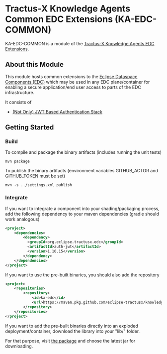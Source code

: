 <!--
 * Copyright (c) 2022,2023 Contributors to the Eclipse Foundation
 *
 * See the NOTICE file(s) distributed with this work for additional
 * information regarding copyright ownership.
 *
 * This program and the accompanying materials are made available under the
 * terms of the Apache License, Version 2.0 which is available at
 * https://www.apache.org/licenses/LICENSE-2.0.
 *
 * Unless required by applicable law or agreed to in writing, software
 * distributed under the License is distributed on an "AS IS" BASIS, WITHOUT
 * WARRANTIES OR CONDITIONS OF ANY KIND, either express or implied. See the
 * License for the specific language governing permissions and limitations
 * under the License.
 *
 * SPDX-License-Identifier: Apache-2.0
-->

# Tractus-X Knowledge Agents Common EDC Extensions (KA-EDC-COMMON)

KA-EDC-COMMON is a module of the [Tractus-X Knowledge Agents EDC Extensions](../README.md).

## About this Module

This module hosts common extensions to the [Eclipse Dataspace Components (EDC)](https://github.com/eclipse-edc/Connector) which
may be used in any EDC plane/container for enabling a secure application/end user access to parts of the EDC infrastructure.

It consists of

- [(Not Only) JWT Based Authentication Stack](auth-jwt)

## Getting Started

### Build

To compile and package the binary artifacts (includes running the unit tests)

```shell
mvn package 
```

To publish the binary artifacts (environment variables GITHUB_ACTOR and GITHUB_TOKEN must be set)

```shell
mvn -s ../settings.xml publish
```

### Integrate

If you want to integrate a component into your shading/packaging process, 
add the following dependency to your maven dependencies (gradle should work analogous)

```xml
<project>
    <dependencies>
        <dependency>
          <groupId>org.eclipse.tractusx.edc</groupId>
          <artifactId>auth-jwt</artifactId>
          <version>1.10.15</version>
        </dependency>
    </dependencies>
</project>
```

If you want to use the pre-built binaries, you should also add the repository

```xml
<project>
    <repositories>
        <repository> 
            <id>ka-edc</id>
            <url>https://maven.pkg.github.com/eclipse-tractusx/knowledge-agents-edc</url>
        </repository>
    </repositories>
</project>
```

If you want to add the pre-built binaries directly into an exploded deployment/container, download
the library into your "lib/" folder.

For that purpose, visit [the package](https://github.com/eclipse-tractusx/knowledge-agents-edc/packages/1868799) and choose
the latest jar for downloading.
